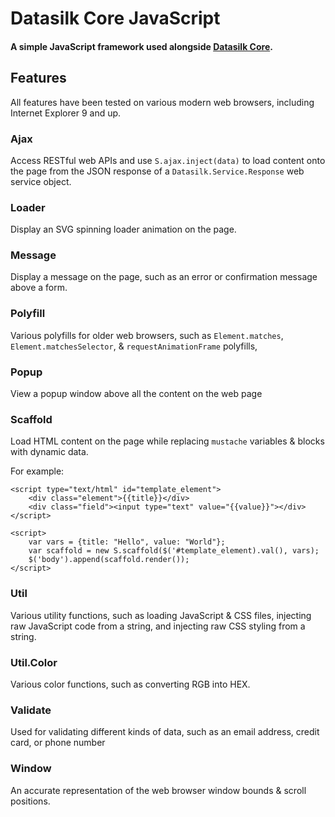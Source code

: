 # Datasilk Core JavaScript
#### A simple JavaScript framework used alongside [Datasilk Core](http://www.github.com/Datasilk/Core).

## Features
All features have been tested on various modern web browsers, including Internet Explorer 9 and up.

### Ajax
Access RESTful web APIs and use `S.ajax.inject(data)` to load content onto the page from the JSON response of a `Datasilk.Service.Response` web service object.

### Loader
Display an SVG spinning loader animation on the page.

### Message
Display a message on the page, such as an error or confirmation message above a form.

### Polyfill
Various polyfills for older web browsers, such as `Element.matches`, `Element.matchesSelector`, & `requestAnimationFrame` polyfills, 

### Popup
View a popup window above all the content on the web page

### Scaffold
Load HTML content on the page while replacing `mustache` variables & blocks with dynamic data.

For example:

```
<script type="text/html" id="template_element">
    <div class="element">{{title}}</div>
    <div class="field"><input type="text" value="{{value}}"></div>
</script>

<script>
    var vars = {title: "Hello", value: "World"};
    var scaffold = new S.scaffold($('#template_element).val(), vars);
    $('body').append(scaffold.render());
</script>
```

### Util
Various utility functions, such as loading JavaScript & CSS files, injecting raw JavaScript code from a string, and injecting raw CSS styling from a string.

### Util.Color
Various color functions, such as converting RGB into HEX.

### Validate
Used for validating different kinds of data, such as an email address, credit card, or phone number

### Window
An accurate representation of the web browser window bounds & scroll positions.
